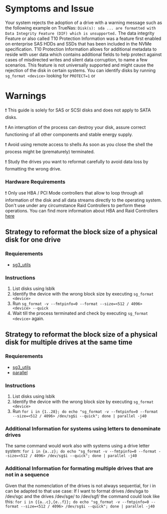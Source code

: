 # Symptoms and Issue
Your system rejects the adoption of a drive with a warning message such as the following example on TrueNas: 
`Disk(s): sda ... are formatted with Data Integrity Feature (DIF) which is unsupported.`
The data integrity Feature or also called T10 Protection Information was a feature first enabled on enterprise SAS HDDs and SSDs that has been included in the NVMe specification. T10 Protection Information allows for additional metadata to reside with user data which contains additional fields to help protect against cases of misdirected writes and silent data corruption, to name a few scenarios. This feature is not universally supported and might cause the rejection of the disk in certain systems. 
You can identify disks by running `sg_format <device>` looking for `PROTECT=1` or 
# Warnings
:exclamation: This guide is solely for SAS or SCSI disks and does not apply to SATA disks. 

:exclamation: An interuption of the process can destroy your disk, assure correct functioning of all other components and stable energy supply.

:exclamation: Avoid using remote access to shells As soon as you close the shell the process might be (prematurely) terminated.

:exclamation: Study the drives you want to reformat carefully to avoid data loss by formatting the wrong drive.

### Hardware Requirements

:exclamation: Only use HBA / PCI Mode controllers that allow to loop through all information of the disk and all data streams directly to the operating system. 
Don't use under any circumstance Raid Controllers to perform these operations. 
You can find more information about HBA and Raid Controllers [here](https://www.servethehome.com/buyers-guides/top-hardware-components-for-truenas-freenas-nas-servers/top-picks-truenas-freenas-hbas/)

## Strategy to reformat the block size of a physical disk for one drive

### Requierements
* [sg3_utils]([url](https://sg.danny.cz/sg/sg3_utils.html))

### Instructions
1. List disks using lsblk
2. Identify the device with the wrong block size by executing `sg_format <device>`
3. Run `sg_format -v --fmtpinfo=0 --format --size=<512 / 4096> <device> --quick`
4. Wait till the process terminated and check by executing `sg_format <device>` again. 

## Strategy to reformat the block size of a physical disk for multiple drives at the same time

### Requierements
* [sg3_utils]([url](https://sg.danny.cz/sg/sg3_utils.html))
* [parallel]([url](https://www.gnu.org/software/parallel/))

### Instructions
1. List disks using lsblk
2. Identify the device with the wrong block size by executing `sg_format <device>`
3. Run `for i in {1..28}; do echo "sg_format -v --fmtpinfo=0 --format --size=<512 / 4096> /dev/sg$i --quick"; done | parallel -j40`

### Additional Information for systems using letters to denominate drives
The same command would work also with systems using a drive letter system:
`for i in {a..z}; do echo "sg_format -v --fmtpinfo=0 --format --size=<512 / 4096> /dev/sg$i --quick"; done | parallel -j40`


### Additional Information for formating multiple drives that are not in a sequence
Given that the nomenclation of the drives is not always sequential, for i in can be adapted to that use case:
If I want to format drives /dev/sga to /dev/sgc and the drives /dev/sge/ to /dev/sgf/ the command could look like this:
`for i in {{a..c},{e..f}}; do echo "sg_format -v --fmtpinfo=0 --format --size=<512 / 4096> /dev/sg$i --quick"; done | parallel -j40`
